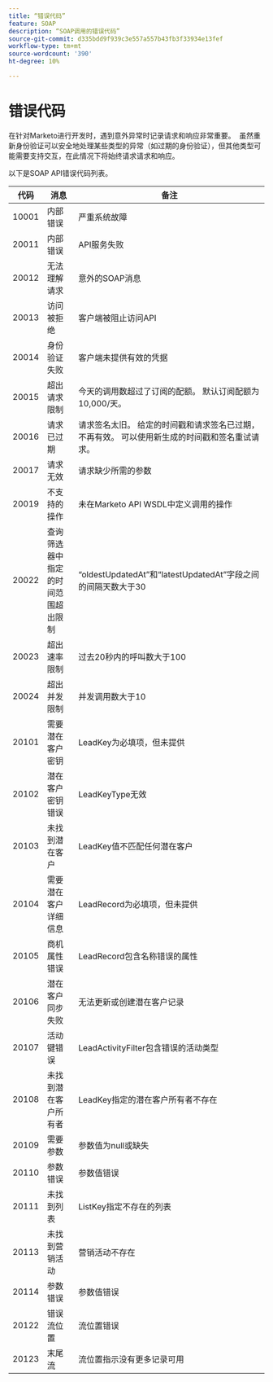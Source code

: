 ```yaml
---
title: “错误代码”
feature: SOAP
description: “SOAP调用的错误代码”
source-git-commit: d335bdd9f939c3e557a557b43fb3f33934e13fef
workflow-type: tm+mt
source-wordcount: '390'
ht-degree: 10%

---
```



# 错误代码

在针对Marketo进行开发时，遇到意外异常时记录请求和响应非常重要。  虽然重新身份验证可以安全地处理某些类型的异常（如过期的身份验证），但其他类型可能需要支持交互，在此情况下将始终请求请求和响应。

以下是SOAP API错误代码列表。

| 代码 | 消息 | 备注 |
|--- |--- |--- |
| 10001 | 内部错误 | 严重系统故障 |
| 20011 | 内部错误 | API服务失败 |
| 20012 | 无法理解请求 | 意外的SOAP消息 |
| 20013 | 访问被拒绝 | 客户端被阻止访问API |
| 20014 | 身份验证失败 | 客户端未提供有效的凭据 |
| 20015 | 超出请求限制 | 今天的调用数超过了订阅的配额。 默认订阅配额为10,000/天。 |
| 20016 | 请求已过期 | 请求签名太旧。 给定的时间戳和请求签名已过期，不再有效。 可以使用新生成的时间戳和签名重试请求。 |
| 20017 | 请求无效 | 请求缺少所需的参数 |
| 20019 | 不支持的操作 | 未在Marketo API WSDL中定义调用的操作 |
| 20022 | 查询筛选器中指定的时间范围超出限制 | “oldestUpdatedAt”和“latestUpdatedAt”字段之间的间隔天数大于30 |
| 20023 | 超出速率限制 | 过去20秒内的呼叫数大于100 |
| 20024 | 超出并发限制 | 并发调用数大于10 |
| 20101 | 需要潜在客户密钥 | LeadKey为必填项，但未提供 |
| 20102 | 潜在客户密钥错误 | LeadKeyType无效 |
| 20103 | 未找到潜在客户 | LeadKey值不匹配任何潜在客户 |
| 20104 | 需要潜在客户详细信息 | LeadRecord为必填项，但未提供 |
| 20105 | 商机属性错误 | LeadRecord包含名称错误的属性 |
| 20106 | 潜在客户同步失败 | 无法更新或创建潜在客户记录 |
| 20107 | 活动键错误 | LeadActivityFilter包含错误的活动类型 |
| 20108 | 未找到潜在客户所有者 | LeadKey指定的潜在客户所有者不存在 |
| 20109 | 需要参数 | 参数值为null或缺失 |
| 20110 | 参数错误 | 参数值错误 |
| 20111 | 未找到列表 | ListKey指定不存在的列表 |
| 20113 | 未找到营销活动 | 营销活动不存在 |
| 20114 | 参数错误 | 参数值错误 |
| 20122 | 错误流位置 | 流位置错误 |
| 20123 | 末尾流 | 流位置指示没有更多记录可用 |
